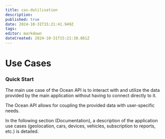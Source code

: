 ```yaml
---
title: cas-dutilisation
description: 
published: true
date: 2024-10-31T15:21:41.949Z
tags: 
editor: markdown
dateCreated: 2024-10-31T15:21:38.861Z
---
```


# Use Cases

### Quick Start

The main use case of the Ocean API is to interact with and utilize the data provided by the main application without having to connect directly to it.

The Ocean API allows for coupling the provided data with user-specific needs.

In the following section (Documentation), a description of the application use cases (geolocation, cars, devices, vehicles, subscription to reports, etc.) is detailed.
